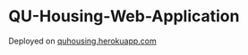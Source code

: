 # QU-Housing-Web-Application

Deployed on [quhousing.herokuapp.com](https://quhousing.herokuapp.com )

